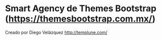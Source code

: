 # Smart Agency de Themes Bootstrap (https://themesbootstrap.com.mx/)

Creado por Diego Velázquez
http://templune.com/
